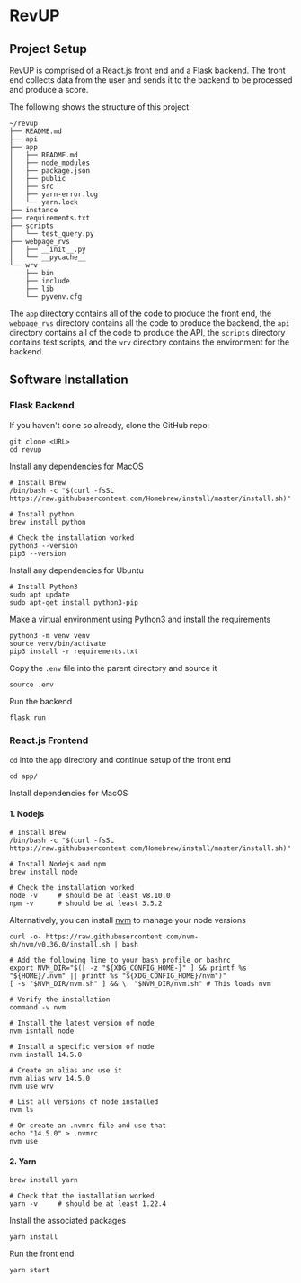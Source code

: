 # RevUP

## Project Setup
RevUP is comprised of a React.js front end and a Flask backend. The front end collects data from the user and sends it to the backend to be processed and produce a score.

The following shows the structure of this project:
```
~/revup
├── README.md
├── api
├── app
│   ├── README.md
│   ├── node_modules
│   ├── package.json
│   ├── public
│   ├── src
│   ├── yarn-error.log
│   └── yarn.lock
├── instance
├── requirements.txt
├── scripts
│   └── test_query.py
├── webpage_rvs
│   ├── __init__.py
│   └── __pycache__
└── wrv
    ├── bin
    ├── include
    ├── lib
    └── pyvenv.cfg
```

The `app` directory contains all of the code to produce the front end, the `webpage_rvs` directory contains all the code to produce the backend, the `api` directory contains all of the code to produce the API, the `scripts` directory contains test scripts, and the `wrv` directory contains the environment for the backend. 

## Software Installation
### Flask Backend
If you haven't done so already, clone the GitHub repo:
```
git clone <URL>
cd revup
```

Install any dependencies for MacOS
```
# Install Brew
/bin/bash -c "$(curl -fsSL https://raw.githubusercontent.com/Homebrew/install/master/install.sh)"

# Install python
brew install python

# Check the installation worked
python3 --version
pip3 --version
```

Install any dependencies for Ubuntu
```
# Install Python3
sudo apt update
sudo apt-get install python3-pip
```

Make a virtual environment using Python3 and install the requirements
```
python3 -m venv venv
source venv/bin/activate
pip3 install -r requirements.txt
```

Copy the `.env` file into the parent directory and source it
```
source .env
```

Run the backend
```
flask run
```

### React.js Frontend
`cd` into the `app` directory and continue setup of the front end
```
cd app/
```

Install dependencies for MacOS
#### 1. Nodejs
```
# Install Brew
/bin/bash -c "$(curl -fsSL https://raw.githubusercontent.com/Homebrew/install/master/install.sh)"

# Install Nodejs and npm
brew install node

# Check the installation worked
node -v     # should be at least v8.10.0
npm -v      # should be at least 3.5.2
```

Alternatively, you can install [nvm](https://github.com/nvm-sh/nvm) to manage your node versions
```
curl -o- https://raw.githubusercontent.com/nvm-sh/nvm/v0.36.0/install.sh | bash

# Add the following line to your bash_profile or bashrc
export NVM_DIR="$([ -z "${XDG_CONFIG_HOME-}" ] && printf %s "${HOME}/.nvm" || printf %s "${XDG_CONFIG_HOME}/nvm")"
[ -s "$NVM_DIR/nvm.sh" ] && \. "$NVM_DIR/nvm.sh" # This loads nvm

# Verify the installation
command -v nvm

# Install the latest version of node
nvm isntall node

# Install a specific version of node
nvm install 14.5.0

# Create an alias and use it
nvm alias wrv 14.5.0
nvm use wrv

# List all versions of node installed
nvm ls

# Or create an .nvmrc file and use that
echo "14.5.0" > .nvmrc
nvm use
```

#### 2. Yarn
```
brew install yarn

# Check that the installation worked
yarn -v     # should be at least 1.22.4
```

Install the associated packages
```
yarn install 
```

Run the front end
```
yarn start
```
